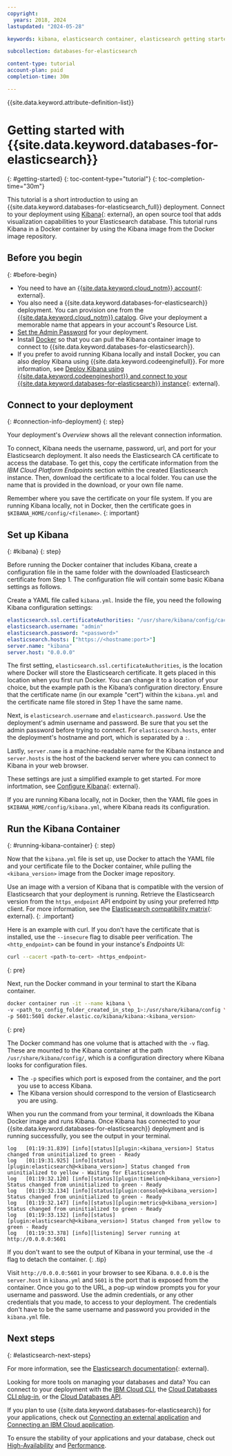 ```yaml
---
copyright:
  years: 2018, 2024
lastupdated: "2024-05-28"

keywords: kibana, elasticsearch container, elasticsearch getting started

subcollection: databases-for-elasticsearch

content-type: tutorial
account-plan: paid
completion-time: 30m

---
```


{{site.data.keyword.attribute-definition-list}}

# Getting started with {{site.data.keyword.databases-for-elasticsearch}} 
{: #getting-started}
{: toc-content-type="tutorial"}
{: toc-completion-time="30m"}

This tutorial is a short introduction to using an {{site.data.keyword.databases-for-elasticsearch_full}} deployment. Connect to your deployment using [Kibana](https://www.elastic.co/guide/en/kibana/current/index.html){: external}, an open source tool that adds visualization capabilities to your Elasticsearch database. This tutorial runs Kibana in a Docker container by using the Kibana image from the Docker image repository.

## Before you begin
{: #before-begin}

- You need to have an [{{site.data.keyword.cloud_notm}} account](https://cloud.ibm.com/registration){: external}.
- You also need a {{site.data.keyword.databases-for-elasticsearch}} deployment. You can provision one from the [{{site.data.keyword.cloud_notm}} catalog](https://cloud.ibm.com/catalog/databases-for-elasticsearch). Give your deployment a memorable name that appears in your account's Resource List.
- [Set the Admin Password](/docs/databases-for-elasticsearch?topic=databases-for-elasticsearch-user-management&interface=ui#user-management-set-admin-password-ui) for your deployment.
- Install [Docker](https://www.docker.com/) so that you can pull the Kibana container image to connect to {{site.data.keyword.databases-for-elasticsearch}}.
- If you prefer to avoid running Kibana locally and install Docker, you can also deploy Kibana using {{site.data.keyword.codeenginefull}}. For more information, see [Deploy Kibana using {{site.data.keyword.codeengineshort}} and connect to your {{site.data.keyword.databases-for-elasticsearch}} instance](https://cloud.ibm.com/docs/databases-for-elasticsearch?topic=databases-for-elasticsearch-kibana-code-engine-icd-elasticsearch){: external}.

## Connect to your deployment
{: #connection-info-deployment}
{: step}

Your deployment's _Overview_ shows all the relevant connection information.

To connect, Kibana needs the username, password, url, and port for your Elasticsearch deployment. It also needs the Elasticsearch CA certificate to access the database. To get this, copy the certificate information from the _IBM Cloud Platform Endpoints_ section within the created Elasticsearch instance. Then, download the certificate to a local folder. You can use the name that is provided in the download, or your own file name.

Remember where you save the certificate on your file system. If you are running Kibana locally, not in Docker, then the certificate goes in `$KIBANA_HOME/config/<filename>`.
{: important}

## Set up Kibana
{: #kibana}
{: step}

Before running the Docker container that includes Kibana, create a configuration file in the same folder with the downloaded Elasticsearch certificate from Step 1. The configuration file will contain some basic Kibana settings as follows.

Create a YAML file called `kibana.yml`. Inside the file, you need the following Kibana configuration settings:
```yaml
elasticsearch.ssl.certificateAuthorities: "/usr/share/kibana/config/cacert"
elasticsearch.username: "admin"
elasticsearch.password: "<password>"
elasticsearch.hosts: ["https://<hostname:port>"]
server.name: "kibana"
server.host: "0.0.0.0"
```

The first setting, `elasticsearch.ssl.certificateAuthorities`, is the location where Docker will store the Elasticsearch certificate. It gets placed in this location when you first run Docker. You can change it to a location of your choice, but the example path is the Kibana’s configuration directory. Ensure that the certificate name (in our example "cert") within the `kibana.yml` and the certificate name file stored in Step 1 have the same name.

Next, is `elasticsearch.username` and `elasticsearch.password`. Use the deployment's admin username and password. Be sure that you set the admin password before trying to connect. For `elasticsearch.hosts`, enter the deployment's hostname and port, which is separated by a `:`.

Lastly, `server.name` is a machine-readable name for the Kibana instance and `server.hosts` is the host of the backend server where you can connect to Kibana in your web browser.

These settings are just a simplified example to get started. For more infortmation, see [Configure Kibana](https://www.elastic.co/guide/en/kibana/current/settings.html){: external}.

If you are running Kibana locally, not in Docker, then the YAML file goes in `$KIBANA_HOME/config/kibana.yml`, where Kibana reads its configuration.

## Run the Kibana Container
{: #running-kibana-container}
{: step}

Now that the `kibana.yml` file is set up, use Docker to attach the YAML file and your certificate file to the Docker container, while pulling the `<kibana_version>` image from the Docker image repository.

Use an image with a version of Kibana that is compatible with the version of Elasticsearch that your deployment is running. Retrieve the Elasticsearch version from the `https_endpoint` API endpoint by using your preferred http client. For more information, see the [Elasticsearch compatibility matrix](https://www.elastic.co/support/matrix#matrix_compatibility){: external}.
{: .important}

Here is an example with curl. If you don't have the certificate that is installed, use the `--insecure` flag to disable peer verification. The `<http_endpoint>` can be found in your instance's _Endpoints_ UI:

```sh
curl --cacert <path-to-cert> <https_endpoint>
```
{: pre}

Next, run the Docker command in your terminal to start the Kibana container.
```sh
docker container run -it --name kibana \
-v <path_to_config_folder_created_in_step_1>:/usr/share/kibana/config \
-p 5601:5601 docker.elastic.co/kibana/kibana:<kibana_version>
```
{: pre}

The Docker command has one volume that is attached with the `-v` flag. These are mounted to the Kibana container at the path `/usr/share/kibana/config/`, which is a configuration directory where Kibana looks for configuration files.
- The `-p` specifies which port is exposed from the container, and the port you use to access Kibana.
- The Kibana version should correspond to the version of Elasticsearch you are using.

When you run the command from your terminal, it downloads the Kibana Docker image and runs Kibana.
Once Kibana has connected to your {{site.data.keyword.databases-for-elasticsearch}} deployment and is running successfully, you see the output in your terminal.
```text
log   [01:19:31.839] [info][status][plugin:<kibana_version>] Status changed from uninitialized to green - Ready
log   [01:19:31.925] [info][status][plugin:elasticsearch@<kibana_version>] Status changed from uninitialized to yellow - Waiting for Elasticsearch
log   [01:19:32.120] [info][status][plugin:timelion@<kibana_version>] Status changed from uninitialized to green - Ready
log   [01:19:32.134] [info][status][plugin:console@<kibana_version>] Status changed from uninitialized to green - Ready
log   [01:19:32.147] [info][status][plugin:metrics@<kibana_version>] Status changed from uninitialized to green - Ready
log   [01:19:33.132] [info][status][plugin:elasticsearch@<kibana_version>] Status changed from yellow to green - Ready
log   [01:19:33.378] [info][listening] Server running at http://0.0.0.0:5601
```

If you don't want to see the output of Kibana in your terminal, use the `-d` flag to detach the container.
{: .tip}

Visit `http://0.0.0.0:5601` in your browser to see Kibana. `0.0.0.0` is the `server.host` in `kibana.yml` and `5601` is the port that is exposed from the container. Once you go to the URL, a pop-up window prompts you for your username and password. Use the admin credentials, or any other credentials that you made, to access to your deployment. The credentials don't have to be the same username and password you provided in the `kibana.yml` file.

## Next steps
{: #elasticsearch-next-steps}

For more information, see the [Elasticsearch documentation](https://www.elastic.co/guide/en/elasticsearch/reference/current/index.html){: external}.

Looking for more tools on managing your databases and data? You can connect to your deployment with the [IBM Cloud CLI](/docs/cli?topic=cli-install-ibmcloud-cli), the [Cloud Databases CLI plug-in](/docs/databases-cli-plugin?topic=databases-cli-plugin-cdb-reference), or the [Cloud Databases API](https://cloud.ibm.com/apidocs/cloud-databases-api).

If you plan to use {{site.data.keyword.databases-for-elasticsearch}} for your applications, check out [Connecting an external application](/docs/databases-for-elasticsearch?topic=databases-for-elasticsearch-external-app) and [Connecting an IBM Cloud application](/docs/databases-for-elasticsearch?topic=databases-for-elasticsearch-ibmcloud-app).

To ensure the stability of your applications and your database, check out [High-Availability](/docs/databases-for-elasticsearch?topic=databases-for-elasticsearch-high-availability) and [Performance](/docs/databases-for-elasticsearch?topic=databases-for-elasticsearch-performance).
